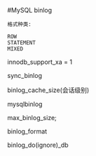 #MySQL binlog

`格式种类:`

	ROW
	STATEMENT
	MIXED
	
innodb_support_xa = 1

sync_binlog

binlog_cache_size(会话级别)

mysqlbinlog

max_binlog_size;

binlog_format

binlog_do(ignore)_db

